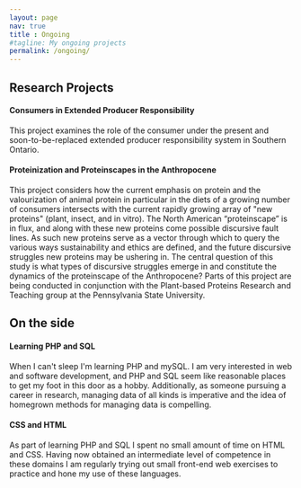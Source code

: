 ```yaml
---
layout: page
nav: true
title : Ongoing
#tagline: My ongoing projects
permalink: /ongoing/
---
```


## Research Projects

#### Consumers in Extended Producer Responsibility
This project examines the role of the consumer under the present and soon-to-be-replaced extended producer responsibility system in Southern Ontario.

#### Proteinization and Proteinscapes in the Anthropocene
This project considers how the current emphasis on protein and the valourization of animal protein in particular in the diets of a growing number of consumers intersects with the current rapidly growing array of "new proteins" (plant, insect, and in vitro). The North American “proteinscape” is in flux, and along with these new proteins come possible discursive fault lines. As such new proteins serve as a vector through which to query the various ways sustainability and ethics are defined, and the future discursive struggles new proteins may be ushering in. The central question of this study is what types of discursive struggles emerge in and constitute the dynamics of the proteinscape of the Anthropocene? Parts of this project are being conducted in conjunction with the Plant-based Proteins Research and Teaching group at the Pennsylvania State University.

## On the side

#### Learning PHP and SQL
When I can't sleep I'm learning PHP and mySQL. I am  very interested in  web and software development, and PHP and SQL seem like reasonable places to get my foot in this door as a hobby. Additionally, as someone pursuing a career in research, managing data of all kinds is imperative and the idea of homegrown methods for managing data is compelling.

#### CSS and HTML
As part of learning PHP and SQL I spent no small amount of time on HTML and CSS. Having now obtained an intermediate level of competence in these domains I am regularly trying out small front-end web exercises to practice and hone my use of these languages.

